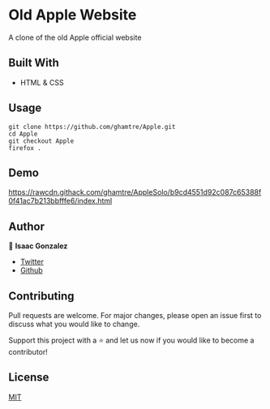 # Old Apple Website
A clone of the old Apple official website

## Built With
- HTML & CSS

## Usage
```Git
git clone https://github.com/ghamtre/Apple.git
cd Apple
git checkout Apple
firefox .
```
## Demo
https://rawcdn.githack.com/ghamtre/AppleSolo/b9cd4551d92c087c65388f0f41ac7b213bbfffe6/index.html

## Author
👤 **Isaac Gonzalez**
- [Twitter](https://twitter.com/idgm5)
- [Github](https://github.com/Ghamtre/)

## Contributing
Pull requests are welcome. For major changes, please open an issue first to discuss what you would like to change.

Support this project with a ⭐️ and let us now if you would like to become a contributor!

## License
[MIT](https://github.com/ghamtre/Apple/community/license/new?template=MIT)
